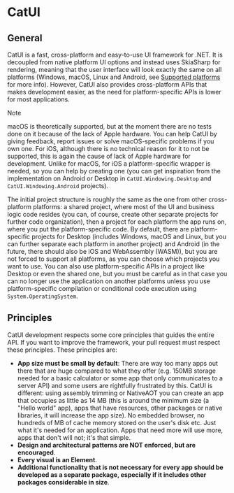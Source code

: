# CatUI

## General

CatUI is a fast, cross-platform and easy-to-use UI framework for .NET. It is decoupled from native platform UI options and instead uses SkiaSharp for rendering, meaning that the user interface will look exactly the same on all platforms (Windows, macOS, Linux and Android, see [Supported platforms](manual/supported-platforms.md) for more info). However, CatUI also provides cross-platform APIs that makes development easier, as the need for platform-specific APIs is lower for most applications.

> [!NOTE]
> macOS is theoretically supported, but at the moment there are no tests done on it because of the lack of Apple hardware. You can help CatUI by giving feedback, report issues or solve macOS-specific problems if you own one. For iOS, although there is no technical reason for it to not be supported, this is again the cause of lack of Apple hardware for development. Unlike for macOS, for iOS a platform-specific wrapper is needed, so you can help by creating one (you can get inspiration from the implementation on Android or Desktop in `CatUI.Windowing.Desktop` and `CatUI.Windowing.Android` projects).

The initial project structure is roughly the same as the one from other cross-platform platforms: a shared project, where most of the UI and business logic code resides (you can, of course, create other separate projects for further code organization), then a project for each platform the app runs on, where you put the platform-specific code. By default, there are platform-specific projects for Desktop (includes Windows, macOS and Linux, but you can further separate each platform in another project) and Android (in the future, there should also be iOS and WebAssembly (WASM)), but you are not forced to support all platforms, as you can choose which projects you want to use. You can also use platform-specific APIs in a project like Desktop or even the shared one, but you must be careful as in that case you can no longer use the application on another platforms unless you use platform-specific compilation or conditional code execution using `System.OperatingSystem`.

## Principles

CatUI development respects some core principles that guides the entire API. If you want to improve the framework, your pull request must respect these principles. These principles are:

-   **App size must be small by default**: There are way too many apps out there that are huge compared to what they offer (e.g. 150MB storage needed for a basic calculator or some app that only communicates to a server API) and some users are rightfully frustrated by this. CatUI is different: using assembly trimming or NativeAOT you can create an app that occupies as little as 14 MB (this is around the minimum size (a "Hello world" app), apps that have resources, other packages or native libraries, it will increase the app size). No embedded browser, no hundreds of MB of cache memory stored on the user's disk etc. Just what it's needed for an application. Apps that need more will use more, apps that don't will not; it's that simple.
-   **Design and architectural patterns are NOT enforced, but are encouraged**.
-   **Every visual is an Element**.
-   **Additional functionality that is not necessary for every app should be developed as a separate package, especially if it includes other packages considerable in size**.
